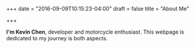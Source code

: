 +++
date = "2016-09-09T10:15:23-04:00"
draft = false
title = "About Me"

+++

**I'm Kevin Chen**, developer and motorcycle enthusiast. This webpage is dedicated to my journey is both aspects.
